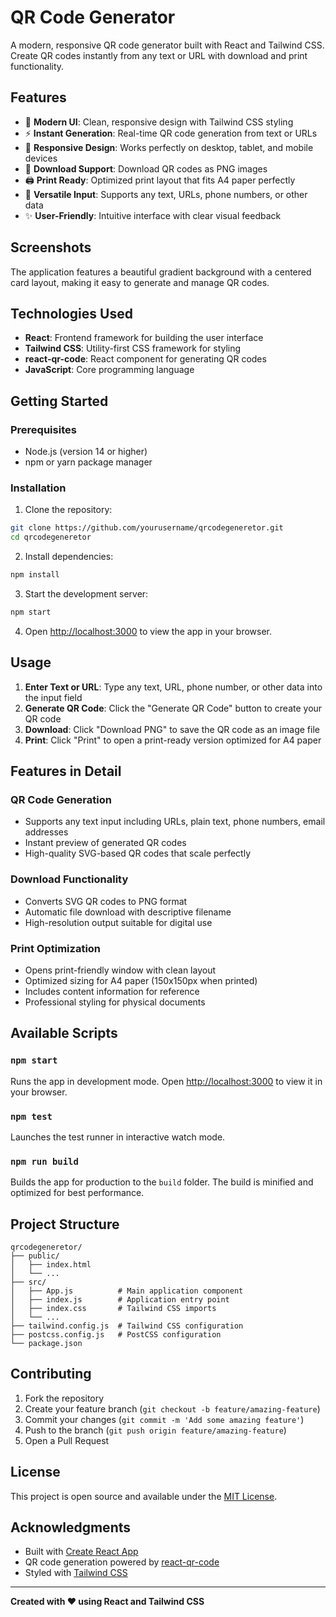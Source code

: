 # QR Code Generator

A modern, responsive QR code generator built with React and Tailwind CSS. Create QR codes instantly from any text or URL with download and print functionality.

## Features

- 🎨 **Modern UI**: Clean, responsive design with Tailwind CSS styling
- ⚡ **Instant Generation**: Real-time QR code generation from text or URLs
- 📱 **Responsive Design**: Works perfectly on desktop, tablet, and mobile devices
- 💾 **Download Support**: Download QR codes as PNG images
- 🖨️ **Print Ready**: Optimized print layout that fits A4 paper perfectly
- 🔗 **Versatile Input**: Supports any text, URLs, phone numbers, or other data
- ✨ **User-Friendly**: Intuitive interface with clear visual feedback

## Screenshots

The application features a beautiful gradient background with a centered card layout, making it easy to generate and manage QR codes.

## Technologies Used

- **React**: Frontend framework for building the user interface
- **Tailwind CSS**: Utility-first CSS framework for styling
- **react-qr-code**: React component for generating QR codes
- **JavaScript**: Core programming language

## Getting Started

### Prerequisites

- Node.js (version 14 or higher)
- npm or yarn package manager

### Installation

1. Clone the repository:
```bash
git clone https://github.com/yourusername/qrcodegeneretor.git
cd qrcodegeneretor
```

2. Install dependencies:
```bash
npm install
```

3. Start the development server:
```bash
npm start
```

4. Open [http://localhost:3000](http://localhost:3000) to view the app in your browser.

## Usage

1. **Enter Text or URL**: Type any text, URL, phone number, or other data into the input field
2. **Generate QR Code**: Click the "Generate QR Code" button to create your QR code
3. **Download**: Click "Download PNG" to save the QR code as an image file
4. **Print**: Click "Print" to open a print-ready version optimized for A4 paper

## Features in Detail

### QR Code Generation
- Supports any text input including URLs, plain text, phone numbers, email addresses
- Instant preview of generated QR codes
- High-quality SVG-based QR codes that scale perfectly

### Download Functionality
- Converts SVG QR codes to PNG format
- Automatic file download with descriptive filename
- High-resolution output suitable for digital use

### Print Optimization
- Opens print-friendly window with clean layout
- Optimized sizing for A4 paper (150x150px when printed)
- Includes content information for reference
- Professional styling for physical documents

## Available Scripts

### `npm start`
Runs the app in development mode. Open [http://localhost:3000](http://localhost:3000) to view it in your browser.

### `npm test`
Launches the test runner in interactive watch mode.

### `npm run build`
Builds the app for production to the `build` folder. The build is minified and optimized for best performance.

## Project Structure

```
qrcodegeneretor/
├── public/
│   ├── index.html
│   └── ...
├── src/
│   ├── App.js          # Main application component
│   ├── index.js        # Application entry point
│   ├── index.css       # Tailwind CSS imports
│   └── ...
├── tailwind.config.js  # Tailwind CSS configuration
├── postcss.config.js   # PostCSS configuration
└── package.json
```

## Contributing

1. Fork the repository
2. Create your feature branch (`git checkout -b feature/amazing-feature`)
3. Commit your changes (`git commit -m 'Add some amazing feature'`)
4. Push to the branch (`git push origin feature/amazing-feature`)
5. Open a Pull Request

## License

This project is open source and available under the [MIT License](LICENSE).

## Acknowledgments

- Built with [Create React App](https://github.com/facebook/create-react-app)
- QR code generation powered by [react-qr-code](https://github.com/rosskhanas/react-qr-code)
- Styled with [Tailwind CSS](https://tailwindcss.com)

---

**Created with ❤️ using React and Tailwind CSS**
